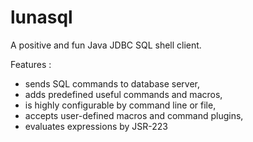 lunasql
=======

A positive and fun Java JDBC SQL shell client.

Features :

  * sends SQL commands to database server,
  * adds predefined useful commands and macros,
  * is highly configurable by command line or file,
  * accepts user-defined macros and command plugins,
  * evaluates expressions by JSR-223
